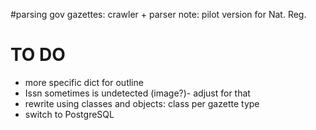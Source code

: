 #parsing gov gazettes: crawler + parser
note: pilot version for Nat. Reg.

# TO DO
- more specific dict for outline
- Issn sometimes is undetected (image?)- adjust for that
- rewrite using classes and objects: class per gazette type
- switch to PostgreSQL
